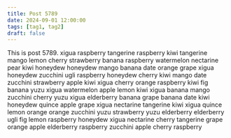 ```yaml
---
title: Post 5789
date: 2024-09-01 12:00:00
tags: [tag1, tag2]
draft: false
---
```

This is post 5789.
xigua
raspberry
tangerine
raspberry
kiwi
tangerine
mango
lemon
cherry
strawberry
banana
raspberry
watermelon
nectarine
pear
kiwi
honeydew
honeydew
mango
banana
date
orange
grape
xigua
honeydew
zucchini
ugli
raspberry
honeydew
cherry
kiwi
mango
date
zucchini
strawberry
apple
kiwi
xigua
cherry
orange
raspberry
kiwi
fig
banana
yuzu
xigua
watermelon
apple
lemon
kiwi
xigua
banana
mango
zucchini
cherry
yuzu
xigua
elderberry
banana
grape
banana
date
kiwi
honeydew
quince
apple
grape
xigua
nectarine
tangerine
kiwi
xigua
quince
lemon
orange
orange
zucchini
yuzu
strawberry
yuzu
elderberry
elderberry
ugli
fig
lemon
raspberry
honeydew
xigua
nectarine
cherry
tangerine
grape
orange
apple
elderberry
raspberry
zucchini
apple
cherry
raspberry
